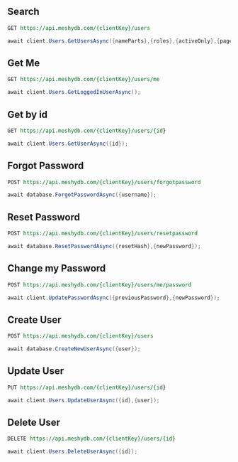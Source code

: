 ## Search
``` REST fct_label="REST"
GET https://api.meshydb.com/{clientKey}/users
```

``` c#
await client.Users.GetUsersAsync({nameParts},{roles},{activeOnly},{page},{pageSize});
```

## Get Me
``` REST fct_label="REST"
GET https://api.meshydb.com/{clientKey}/users/me
```

``` c#
await client.Users.GetLoggedInUserAsync();
```

## Get by id
``` REST fct_label="REST"
GET https://api.meshydb.com/{clientKey}/users/{id}
```

``` c#
await client.Users.GetUserAsync({id});
```

## Forgot Password
``` REST fct_label="REST"
POST https://api.meshydb.com/{clientKey}/users/forgotpassword
```

``` c#
await database.ForgotPasswordAsync({username});
```

## Reset Password
``` REST fct_label="REST"
POST https://api.meshydb.com/{clientKey}/users/resetpassword
```

``` c#
await database.ResetPasswordAsync({resetHash},{newPassword});
```

## Change my Password
``` REST fct_label="REST"
POST https://api.meshydb.com/{clientKey}/users/me/password
```

``` c#
await client.UpdatePasswordAsync({previousPassword},{newPassword});
```

## Create User
``` REST fct_label="REST"
POST https://api.meshydb.com/{clientKey}/users
```

``` c#
await database.CreateNewUserAsync({user});
```

## Update User
``` REST fct_label="REST"
PUT https://api.meshydb.com/{clientKey}/users/{id}
```

``` c#
await client.Users.UpdateUserAsync({id},{user});
```

## Delete User
``` REST fct_label="REST"
DELETE https://api.meshydb.com/{clientKey}/users/{id}
```

``` c#
await client.Users.DeleteUserAsync({id});
```
